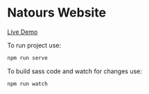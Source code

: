 # Natours Website

[Live Demo](https://sergeyklimenko.com/projects/natours)

To run project use:

```javascript
npm run serve
```

To build sass code and watch for changes use:

```javascript
npm run watch
```
